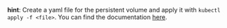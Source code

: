 **hint**: Create a yaml file for the persistent volume and apply it with `kubectl apply -f <file>`.
You can find the documentation [here](https://kubernetes.io/docs/concepts/storage/persistent-volumes/#persistent-volumes).
